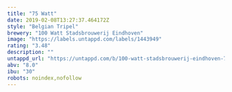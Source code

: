 ```yaml
---
title: "75 Watt"
date: 2019-02-08T13:27:37.464172Z
style: "Belgian Tripel"
brewery: "100 Watt Stadsbrouwerij Eindhoven"
image: "https://labels.untappd.com/labels/1443949"
rating: "3.48"
description: ""
untappd_url: "https://untappd.com/b/100-watt-stadsbrouwerij-eindhoven-75-watt/1443949"
abv: "8.0"
ibu: "30"
robots: noindex,nofollow
---
```

